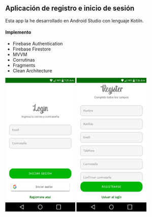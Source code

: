 ##  Aplicación de registro e inicio de sesión 


Esta app la he desarrollado en Android Studio con lenguaje Kotiln.

#### Implemento 

* Firebase Authentication
* Firebase Firestore
* MVVM
* Corrutinas
* Fragments
* Clean Architecture



<img src="https://github.com/UrielCT/LoginMVVM/blob/main/login.jpeg" alt="drawing" width="220" height="420"/>

<img src="https://github.com/UrielCT/LoginMVVM/blob/main/register.jpeg" alt="drawing" width="220" height="420"/>

